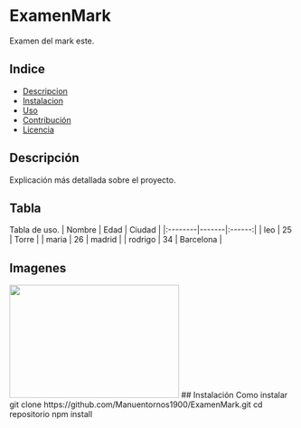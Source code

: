 # ExamenMark
Examen del mark este.
## Indice
- [Descripcion](#descripcion)
- [Instalacion](#instalacion)
- [Uso](#uso)
- [Contribución](#contribución)
- [Licencia](#licencia)

## Descripción
Explicación más detallada sobre el proyecto.
## Tabla
Tabla de uso.
| Nombre | Edad | Ciudad |
|:--------|-------|:------:|
| leo    | 25    | Torre |
| maria  | 26    | madrid |
| rodrigo | 34   | Barcelona |
## Imagenes
<img src="https://cdn.pixabay.com/photo/2017/06/04/23/57/stem-2372543_640.png" width="300" height="200">
## Instalación
Como instalar
git clone https://github.com/Manuentornos1900/ExamenMark.git
cd repositorio 
npm install
 
